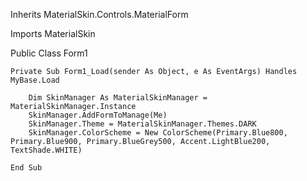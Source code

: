 Inherits MaterialSkin.Controls.MaterialForm

Imports MaterialSkin

Public Class Form1

    Private Sub Form1_Load(sender As Object, e As EventArgs) Handles MyBase.Load

        Dim SkinManager As MaterialSkinManager = MaterialSkinManager.Instance
        SkinManager.AddFormToManage(Me)
        SkinManager.Theme = MaterialSkinManager.Themes.DARK
        SkinManager.ColorScheme = New ColorScheme(Primary.Blue800, Primary.Blue900, Primary.BlueGrey500, Accent.LightBlue200, TextShade.WHITE)

    End Sub